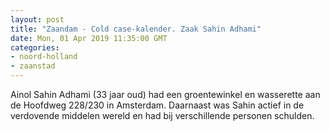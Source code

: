 ```yaml
---
layout: post
title: "Zaandam - Cold case-kalender. Zaak Sahin Adhami"
date: Mon, 01 Apr 2019 11:35:00 GMT
categories: 
- noord-holland 
- zaanstad 
---
```


Ainol Sahin Adhami (33 jaar oud) had een groentewinkel en wasserette aan de Hoofdweg 228/230 in Amsterdam. Daarnaast was Sahin actief in de verdovende middelen wereld en had bij verschillende personen schulden.
